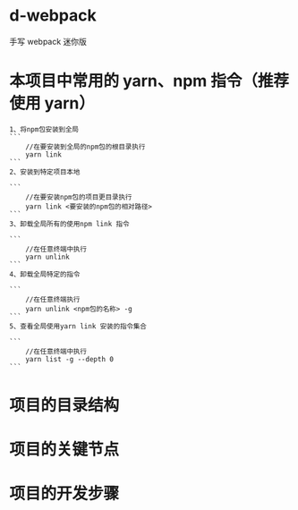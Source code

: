 # d-webpack

手写 webpack 迷你版

# 本项目中常用的 yarn、npm 指令（推荐使用 yarn）

    1、将npm包安装到全局
    ```
        //在要安装到全局的npm包的根目录执行
        yarn link
    ```
    2、安装到特定项目本地

    ```
        //在要安装npm包的项目更目录执行
        yarn link <要安装的npm包的相对路径>
    ```
    3、卸载全局所有的使用npm link 指令

    ```
        //在任意终端中执行
        yarn unlink
    ```
    4、卸载全局特定的指令

    ```
        //在任意终端执行
        yarn unlink <npm包的名称> -g
    ```
    5、查看全局使用yarn link 安装的指令集合

    ```
        //在任意终端中执行
        yarn list -g --depth 0
    ```

# 项目的目录结构

# 项目的关键节点

# 项目的开发步骤

